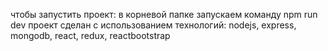чтобы запустить проект: в корневой папке запускаем команду npm run dev
проект сделан с использованием технологий: nodejs, express, mongodb, react, redux, reactbootstrap
